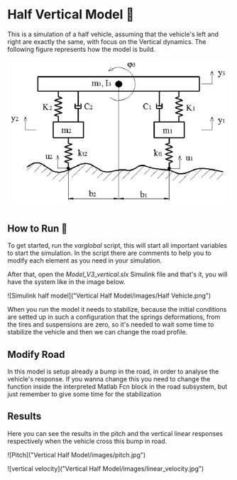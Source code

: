 
  # Half Vertical Model 📝

  This is a simulation of a half vehicle,
  assuming that the vehicle's left and right
  are exactly the same, with focus on the Vertical
  dynamics. The following figure represents
  how the model is build.

  ![Half Vehicle](Vertical%20Half%20Model/images/Half%20Vehicle.png)

  
  ## How to Run 🚀  
  To get started, run the *varglobal* script, this
  will start all important variables to start
  the simulation. In the script there are comments
  to help you to modify each element as you need 
  in your simulation.
  

  After that, open the *Model_V3_vertical.slx*
  Simulink file and that's it, you will have the system
  like in the image below.

   ![Simulink half model]("Vertical Half Model/images/Half Vehicle.png")
 

  When you run the model it needs to stabilize,
  because the initial conditions are setted up
  in such a configuration that the springs deformations,
  from the tires and suspensions are zero, so
  it's needed to wait some time to stabilize the 
  vehicle and then we can change the road profile.

  ## Modify Road

  In this model is setup already a bump in the road, in order to analyse 
  the vehicle's response. If you wanna change this you need to change the function 
  inside the interpreted Matlab Fcn block in the road subsystem, but just remember to 
  give some time for the stabilization

  ## Results

  Here you can see the results  in the pitch and the vertical linear responses respectively
  when the vehicle cross this bump in road.

  ![Pitch]("Vertical Half Model/images/pitch.jpg")

  ![vertical velocity]("Vertical Half Model/images/linear_velocity.jpg")
